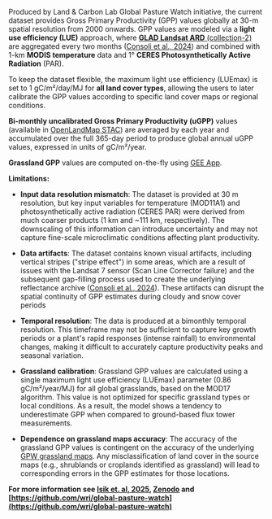 Produced by Land &#38; Carbon Lab Global Pasture Watch initiative, the current dataset provides 
Gross Primary Productivity (GPP) values globally at 30-m spatial resolution from 2000 onwards. 
GPP values are modeled via a **light use efficiency (LUE)** approach, 
where [**GLAD Landsat ARD** (collection-2)](https://glad.umd.edu/ard/home) are aggregated every two months 
([Consoli et al., 2024](https://peerj.com/articles/18585/)) and combined with 1-km **MODIS 
temperature** data and 1° **CERES Photosynthetically Active Radiation** (PAR). 

To keep the dataset flexible, the maximum light use efficiency (LUEmax) is set to 1 gC/m²/day/MJ 
for **all land cover types**, allowing the users to later calibrate the 
GPP values according to specific land cover maps or regional conditions.

**Bi-monthly uncalibrated Gross Primary Productivity (uGPP)** values (available in [OpenLandMap STAC](https://stac.openlandmap.org/gpw_ugpp.daily-30m/collection.json)) are averaged by each year and accumulated over the full 365-day period to produce
global annual uGPP values, expressed in units of gC/m²/year.

**Grassland GPP** values are computed on-the-fly using [GEE App](https://global-pasture-watch.projects.earthengine.app/view/ggpp-30m).

**Limitations:** 

- **Input data resolution mismatch**: The dataset is provided at 30 m resolution, but key input variables for temperature (MOD11A1) 
and photosynthetically active radiation (CERES PAR) were derived from much coarser products (1 km and ~111 km, respectively).
The downscaling of this information can introduce uncertainty and may not capture fine-scale microclimatic conditions affecting plant productivity.

- **Data artifacts**: The dataset contains known visual artifacts, including vertical stripes ("stripe effect") in some areas, which are a result 
of issues with the Landsat 7 sensor (Scan Line Corrector failure) and the subsequent gap-filling process used to create the underlying 
reflectance archive ([Consoli et al., 2024](https://peerj.com/articles/18585/)). These artifacts can disrupt the spatial continuity 
of GPP estimates during cloudy and snow cover periods

- **Temporal resolution**: The data is produced at a bimonthly temporal resolution. This timeframe may not be sufficient 
to capture key growth periods or a plant's rapid responses (intense rainfall) to environmental changes, making 
it difficult to accurately capture productivity peaks and seasonal variation.

- **Grassland calibration**: Grassland GPP values are calculated using a single maximum light use efficiency (LUEmax) 
parameter (0.86 gC/m²/year/MJ) for all global grasslands, based on the MOD17 algorithm. This value is not optimized 
for specific grassland types or local conditions. As a result, the model shows a tendency to underestimate GPP when 
compared to ground-based flux tower measurements.

- **Dependence on grassland maps accuracy**: The accuracy of the grassland GPP values is contingent on the accuracy of the 
underlying [GPW grassland maps](https://developers.google.com/earth-engine/datasets/catalog/projects_global-pasture-watch_assets_ggc-30m_v1_grassland_c).
Any misclassification of land cover in the source maps (e.g., shrublands or croplands identified as grassland) will 
lead to corresponding errors in the GPP estimates for those locations.

**For more information see [Isik et. al, 2025](https://doi.org/10.7717/peerj.19774),
[Zenodo](https://doi.org/10.5281/zenodo.15675358) and 
[https://github.com/wri/global-pasture-watch](https://github.com/wri/global-pasture-watch)**